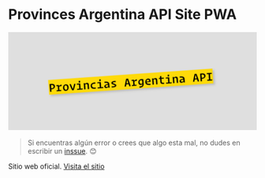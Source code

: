 # Provinces Argentina API Site PWA
![Provinces Argentina API](./icon/pa_api.png)


> Si encuentras algún error o crees que algo esta mal, no dudes en escribir un [inssue](https://github.com/Franqsanz/provinces-argentina-api/issues). 😊

Sitio web oficial.
[Visita el sitio](https://provincesargentinaapi.netlify.app/)

